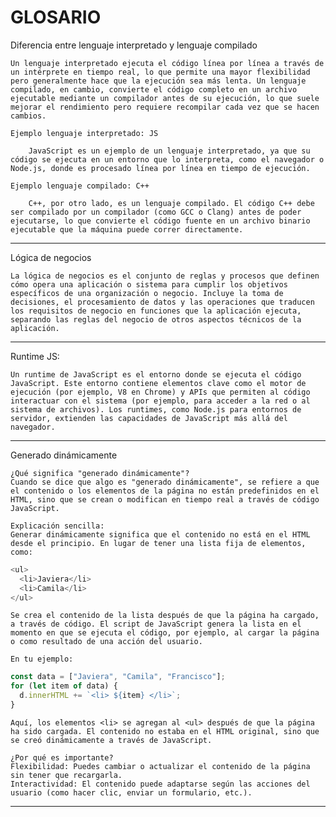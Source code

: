 # GLOSARIO

Diferencia entre lenguaje interpretado y lenguaje compilado

    Un lenguaje interpretado ejecuta el código línea por línea a través de un intérprete en tiempo real, lo que permite una mayor flexibilidad pero generalmente hace que la ejecución sea más lenta. Un lenguaje compilado, en cambio, convierte el código completo en un archivo ejecutable mediante un compilador antes de su ejecución, lo que suele mejorar el rendimiento pero requiere recompilar cada vez que se hacen cambios.

    Ejemplo lenguaje interpretado: JS

        JavaScript es un ejemplo de un lenguaje interpretado, ya que su código se ejecuta en un entorno que lo interpreta, como el navegador o Node.js, donde es procesado línea por línea en tiempo de ejecución.

    Ejemplo lenguaje compilado: C++

        C++, por otro lado, es un lenguaje compilado. El código C++ debe ser compilado por un compilador (como GCC o Clang) antes de poder ejecutarse, lo que convierte el código fuente en un archivo binario ejecutable que la máquina puede correr directamente.

---

Lógica de negocios

    La lógica de negocios es el conjunto de reglas y procesos que definen cómo opera una aplicación o sistema para cumplir los objetivos específicos de una organización o negocio. Incluye la toma de decisiones, el procesamiento de datos y las operaciones que traducen los requisitos de negocio en funciones que la aplicación ejecuta, separando las reglas del negocio de otros aspectos técnicos de la aplicación.

---

Runtime JS:

    Un runtime de JavaScript es el entorno donde se ejecuta el código JavaScript. Este entorno contiene elementos clave como el motor de ejecución (por ejemplo, V8 en Chrome) y APIs que permiten al código interactuar con el sistema (por ejemplo, para acceder a la red o al sistema de archivos). Los runtimes, como Node.js para entornos de servidor, extienden las capacidades de JavaScript más allá del navegador.

---

Generado dinámicamente

    ¿Qué significa "generado dinámicamente"?
    Cuando se dice que algo es "generado dinámicamente", se refiere a que el contenido o los elementos de la página no están predefinidos en el HTML, sino que se crean o modifican en tiempo real a través de código JavaScript.

    Explicación sencilla:
    Generar dinámicamente significa que el contenido no está en el HTML desde el principio. En lugar de tener una lista fija de elementos, como:

```javascript
<ul>
  <li>Javiera</li>
  <li>Camila</li>
</ul>
```

    Se crea el contenido de la lista después de que la página ha cargado, a través de código. El script de JavaScript genera la lista en el momento en que se ejecuta el código, por ejemplo, al cargar la página o como resultado de una acción del usuario.

    En tu ejemplo:

```javascript
const data = ["Javiera", "Camila", "Francisco"];
for (let item of data) {
  d.innerHTML += `<li> ${item} </li>`;
}
```

    Aquí, los elementos <li> se agregan al <ul> después de que la página ha sido cargada. El contenido no estaba en el HTML original, sino que se creó dinámicamente a través de JavaScript.

    ¿Por qué es importante?
    Flexibilidad: Puedes cambiar o actualizar el contenido de la página sin tener que recargarla.
    Interactividad: El contenido puede adaptarse según las acciones del usuario (como hacer clic, enviar un formulario, etc.).

---
